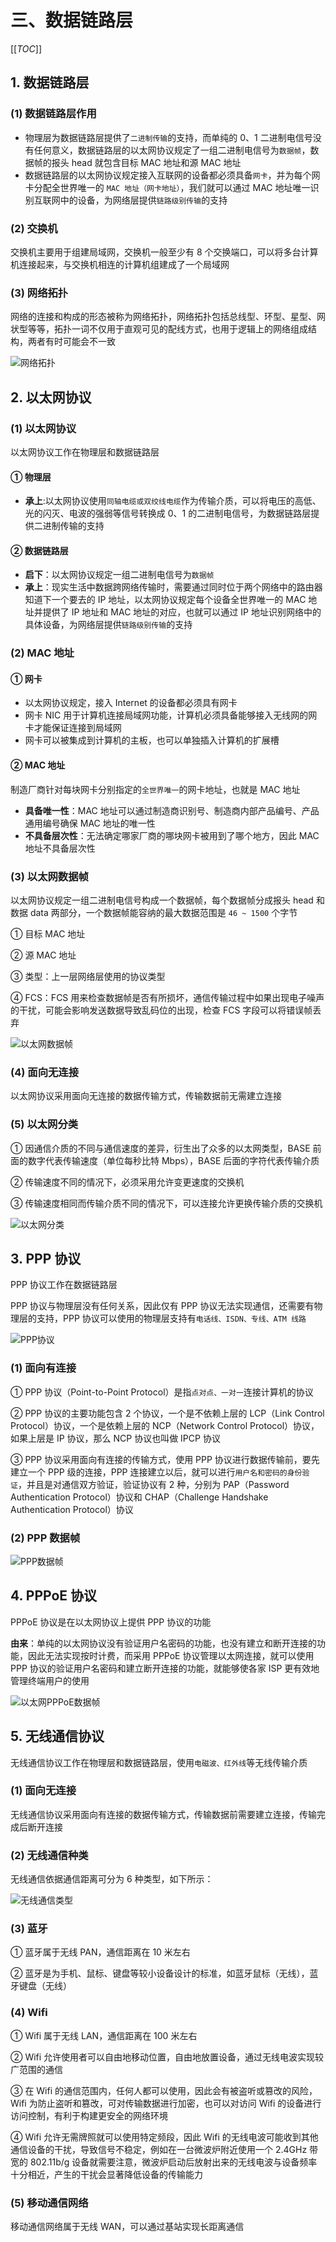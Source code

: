 # 三、数据链路层

[[_TOC_]]

## 1. 数据链路层

### (1) 数据链路层作用

* 物理层为数据链路层提供了`二进制传输`的支持，而单纯的 0、1 二进制电信号没有任何意义，数据链路层的以太网协议规定了一组二进制电信号为`数据帧`，数据帧的报头 head 就包含目标 MAC 地址和源 MAC 地址
* 数据链路层的以太网协议规定接入互联网的设备都必须具备`网卡`，并为每个网卡分配全世界唯一的 `MAC 地址（网卡地址）`，我们就可以通过 MAC 地址唯一识别互联网中的设备，为网络层提供`链路级别传输`的支持

### (2) 交换机

交换机主要用于组建局域网，交换机一般至少有 8 个交换端口，可以将多台计算机连接起来，与交换机相连的计算机组建成了一个局域网

### (3) 网络拓扑

网络的连接和构成的形态被称为网络拓扑，网络拓扑包括总线型、环型、星型、网状型等等，拓扑一词不仅用于直观可见的配线方式，也用于逻辑上的网络组成结构，两者有时可能会不一致

![网络拓扑](https://github.com/yuyuyuzhang/Blog/blob/master/images/%E8%AE%A1%E7%AE%97%E6%9C%BA%E7%BD%91%E7%BB%9C/TCPIP%E5%8D%8F%E8%AE%AE%E7%BE%A4/%E7%BD%91%E7%BB%9C%E6%8B%93%E6%89%91.png)

## 2. 以太网协议

### (1) 以太网协议

以太网协议工作在物理层和数据链路层

#### ① 物理层

* **承上**:以太网协议使用`同轴电缆或双绞线电缆`作为传输介质，可以将电压的高低、光的闪灭、电波的强弱等信号转换成 0、1 的二进制电信号，为数据链路层提供二进制传输的支持

#### ② 数据链路层

* **启下**：以太网协议规定一组二进制电信号为`数据帧`
* **承上**：现实生活中数据跨网络传输时，需要通过同时位于两个网络中的路由器知道下一个要去的 IP 地址，以太网协议规定每个设备全世界唯一的 MAC 地址并提供了 IP 地址和 MAC 地址的对应，也就可以通过 IP 地址识别网络中的具体设备，为网络层提供`链路级别传输`的支持

### (2) MAC 地址

#### ① 网卡

* 以太网协议规定，接入 Internet 的设备都必须具有网卡
* 网卡 NIC 用于计算机连接局域网功能，计算机必须具备能够接入无线网的网卡才能保证连接到局域网
* 网卡可以被集成到计算机的主板，也可以单独插入计算机的扩展槽

#### ② MAC 地址

制造厂商针对每块网卡分别指定的`全世界唯一`的网卡地址，也就是 MAC 地址

* **具备唯一性**：MAC 地址可以通过制造商识别号、制造商内部产品编号、产品通用编号确保 MAC 地址的唯一性
* **不具备层次性**：无法确定哪家厂商的哪块网卡被用到了哪个地方，因此 MAC 地址不具备层次性

### (3) 以太网数据帧

以太网协议规定一组二进制电信号构成一个数据帧，每个数据帧分成报头 head 和数据 data 两部分，一个数据帧能容纳的最大数据范围是 `46 ~ 1500` 个字节

① 目标 MAC 地址

② 源 MAC 地址

③ 类型：上一层网络层使用的协议类型

④ FCS：FCS 用来检查数据帧是否有所损坏，通信传输过程中如果出现电子噪声的干扰，可能会影响发送数据导致乱码位的出现，检查 FCS 字段可以将错误帧丢弃

![以太网数据帧](https://github.com/yuyuyuzhang/Blog/blob/master/images/%E8%AE%A1%E7%AE%97%E6%9C%BA%E7%BD%91%E7%BB%9C/TCPIP%E5%8D%8F%E8%AE%AE%E7%BE%A4/%E4%BB%A5%E5%A4%AA%E7%BD%91%E6%95%B0%E6%8D%AE%E5%B8%A7.png)

### (4) 面向无连接

以太网协议采用面向无连接的数据传输方式，传输数据前无需建立连接

### (5) 以太网分类

① 因通信介质的不同与通信速度的差异，衍生出了众多的以太网类型，BASE 前面的数字代表传输速度（单位每秒比特 Mbps），BASE 后面的字符代表传输介质

② 传输速度不同的情况下，必须采用允许变更速度的交换机

③ 传输速度相同而传输介质不同的情况下，可以连接允许更换传输介质的交换机

![以太网分类](https://github.com/yuyuyuzhang/Blog/blob/master/images/%E8%AE%A1%E7%AE%97%E6%9C%BA%E7%BD%91%E7%BB%9C/TCPIP%E5%8D%8F%E8%AE%AE%E7%BE%A4/%E4%BB%A5%E5%A4%AA%E7%BD%91%E5%88%86%E7%B1%BB.png)

## 3. PPP 协议

PPP 协议工作在数据链路层

PPP 协议与物理层没有任何关系，因此仅有 PPP 协议无法实现通信，还需要有物理层的支持，PPP 协议可以使用的物理层支持有`电话线、ISDN、专线、ATM 线路`

![PPP协议](https://github.com/yuyuyuzhang/Blog/blob/master/images/%E8%AE%A1%E7%AE%97%E6%9C%BA%E7%BD%91%E7%BB%9C/TCPIP%E5%8D%8F%E8%AE%AE%E7%BE%A4/PPP%20%E5%8D%8F%E8%AE%AE.png)

### (1) 面向有连接

① PPP 协议（Point-to-Point Protocol）是指`点对点、一对一`连接计算机的协议

② PPP 协议的主要功能包含 2 个协议，一个是不依赖上层的 LCP（Link Control Protocol）协议，一个是依赖上层的 NCP（Network Control Protocol）协议，如果上层是 IP 协议，那么 NCP 协议也叫做 IPCP 协议

③ PPP 协议采用面向有连接的传输方式，使用 PPP 协议进行数据传输前，要先建立一个 PPP 级的连接，PPP 连接建立以后，就可以进行`用户名和密码的身份验证`，并且是对通信双方验证，验证协议有 2 种，分别为 PAP（Password Authentication Protocol）协议和 CHAP（Challenge Handshake Authentication Protocol）协议

### (2) PPP 数据帧

![PPP数据帧](https://github.com/yuyuyuzhang/Blog/blob/master/images/%E8%AE%A1%E7%AE%97%E6%9C%BA%E7%BD%91%E7%BB%9C/TCPIP%E5%8D%8F%E8%AE%AE%E7%BE%A4/PPP%E6%95%B0%E6%8D%AE%E5%B8%A7.png)

## 4. PPPoE 协议

PPPoE 协议是在以太网协议上提供 PPP 协议的功能

**由来**：单纯的以太网协议没有验证用户名密码的功能，也没有建立和断开连接的功能，因此无法实现按时计费，而采用 PPPoE 协议管理以太网连接，就可以使用 PPP 协议的验证用户名密码和建立断开连接的功能，就能够使各家 ISP 更有效地管理终端用户的使用

![以太网PPPoE数据帧](https://github.com/yuyuyuzhang/Blog/blob/master/images/%E8%AE%A1%E7%AE%97%E6%9C%BA%E7%BD%91%E7%BB%9C/TCPIP%E5%8D%8F%E8%AE%AE%E7%BE%A4/%E4%BB%A5%E5%A4%AA%E7%BD%91PPPoE%E6%95%B0%E6%8D%AE%E5%B8%A7.png)

## 5. 无线通信协议

无线通信协议工作在物理层和数据链路层，使用`电磁波、红外线`等无线传输介质

### (1) 面向无连接

无线通信协议采用面向有连接的数据传输方式，传输数据前需要建立连接，传输完成后断开连接

### (2) 无线通信种类

无线通信依据通信距离可分为 6 种类型，如下所示：

![无线通信类型](https://github.com/yuyuyuzhang/Blog/blob/master/images/%E8%AE%A1%E7%AE%97%E6%9C%BA%E7%BD%91%E7%BB%9C/TCPIP%E5%8D%8F%E8%AE%AE%E7%BE%A4/%E6%97%A0%E7%BA%BF%E9%80%9A%E4%BF%A1%E7%B1%BB%E5%9E%8B.png)

### (3) 蓝牙

① 蓝牙属于无线 PAN，通信距离在 10 米左右

② 蓝牙是为手机、鼠标、键盘等较小设备设计的标准，如蓝牙鼠标（无线），蓝牙键盘（无线）

### (4) Wifi

① Wifi 属于无线 LAN，通信距离在 100 米左右

② Wifi 允许使用者可以自由地移动位置，自由地放置设备，通过无线电波实现较广范围的通信

③ 在 Wifi 的通信范围内，任何人都可以使用，因此会有被盗听或篡改的风险，Wifi 为防止盗听和篡改，可对传输数据进行加密，也可以对访问 Wifi 的设备进行访问控制，有利于构建更安全的网络环境

④ Wifi 允许无需牌照就可以使用特定频段，因此 Wifi 的无线电波可能收到其他通信设备的干扰，导致信号不稳定，例如在一台微波炉附近使用一个 2.4GHz 带宽的 802.11b/g 设备就需要注意，微波炉启动后放射出来的无线电波与设备频率十分相近，产生的干扰会显著降低设备的传输能力

### (5) 移动通信网络

移动通信网络属于无线 WAN，可以通过基站实现长距离通信
